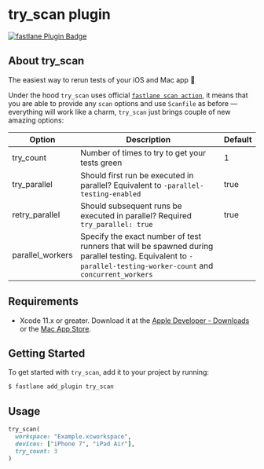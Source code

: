# try_scan plugin

[![fastlane Plugin Badge](https://rawcdn.githack.com/fastlane/fastlane/master/fastlane/assets/plugin-badge.svg)](https://rubygems.org/gems/fastlane-plugin-try_scan)

## About try_scan

The easiest way to rerun tests of your iOS and Mac app 🚀

Under the hood `try_scan` uses official [`fastlane scan action`](https://docs.fastlane.tools/actions/scan/), it means that you are able to provide any `scan` options and use `Scanfile` as before — everything will work like a charm, `try_scan` just brings couple of new amazing options:

| Option | Description | Default |
| ------- |------------ | ------- |
| try_count | Number of times to try to get your tests green | 1 |
| try_parallel | Should first run be executed in parallel? Equivalent to `-parallel-testing-enabled` | true |
| retry_parallel | Should subsequent runs be executed in parallel? Required `try_parallel: true` | true |
| parallel_workers | Specify the exact number of test runners that will be spawned during parallel testing. Equivalent to `-parallel-testing-worker-count` and `concurrent_workers` |  |

## Requirements

* Xcode 11.x or greater. Download it at the [Apple Developer - Downloads](https://developer.apple.com/downloads) or the [Mac App Store](https://apps.apple.com/us/app/xcode/id497799835?mt=12).

## Getting Started

To get started with `try_scan`, add it to your project by running:

```bash
$ fastlane add_plugin try_scan
```

## Usage

```ruby
try_scan(
  workspace: "Example.xcworkspace",
  devices: ["iPhone 7", "iPad Air"],
  try_count: 3
)
```
